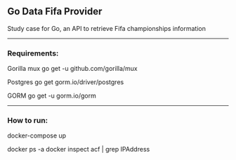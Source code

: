 ## Go Data Fifa Provider
Study case for Go, an API to retrieve Fifa championships information

----

### Requirements:

Gorilla mux
go get -u github.com/gorilla/mux

Postgres
go get gorm.io/driver/postgres

GORM
go get -u gorm.io/gorm


----
### How to run:
docker-compose up

docker ps -a
docker inspect acf | grep IPAddress
